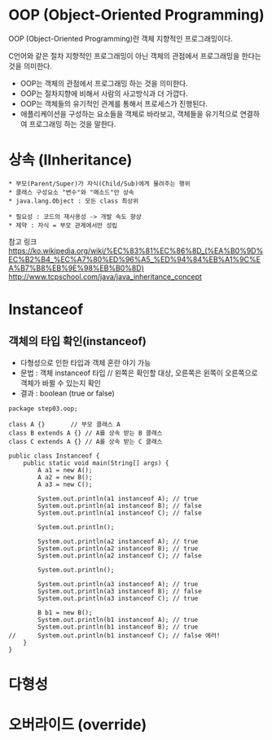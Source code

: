 # OOP (Object-Oriented Programming) 

OOP (Object-Oriented Programming)란 객체 지향적인 프로그래밍이다.

C언어와 같은 절차 지향적인 프로그래밍이 아닌 객체의 관점에서 프로그래밍을 한다는 것을 의미한다.

* OOP는 객체의 관점에서 프로그래밍 하는 것을 의미한다.
* OOP는 절차지향에 비해서 사람의 사고방식과 더 가깝다.
* OOP는 객체들의 유기적인 관계를 통해서 프로세스가 진행된다.
* 애플리케이션을 구성하는 요소들을 객체로 바라보고, 객체들을 유기적으로 연결하여 프로그래밍 하는 것을 말한다.


# 상속 (IInheritance) 
	* 부모(Parent/Super)가 자식(Child/Sub)에게 물려주는 행위
	* 클래스 구성요소 "변수"와 "메소드"만 상속
	* java.lang.Object : 모든 class 최상위

	* 필요성 : 코드의 재사용성 -> 개발 속도 향상
	* 제약 : 자식 = 부모 관계에서만 성립

참고 링크 
https://ko.wikipedia.org/wiki/%EC%83%81%EC%86%8D_(%EA%B0%9D%EC%B2%B4_%EC%A7%80%ED%96%A5_%ED%94%84%EB%A1%9C%EA%B7%B8%EB%9E%98%EB%B0%8D)
http://www.tcpschool.com/java/java_inheritance_concept



# Instanceof 

## 객체의 타입 확인(instanceof)
 
 * 다형성으로 인한 타입과 객체 혼란 야기 가능
 * 문법 : 객체 instanceof 타입 // 왼쪽은 확인할 대상, 오른쪽은 왼쪽이 오른쪽으로 객체가 바뀔 수 있는지 확인
 * 결과 : boolean (true or false)
 
 
```
package step03.oop;

class A {} 	     // 부모 클래스 A
class B extends A {} // A를 상속 받는 B 클래스
class C extends A {} // A를 상속 받는 C 클래스

public class Instanceof {
	public static void main(String[] args) {
		A a1 = new A();
		A a2 = new B();
		A a3 = new C();
		
		System.out.println(a1 instanceof A); // true
		System.out.println(a1 instanceof B); // false
		System.out.println(a1 instanceof C); // false 
		
		System.out.println();
		
		System.out.println(a2 instanceof A); // true
		System.out.println(a2 instanceof B); // true
		System.out.println(a2 instanceof C); // false
		
		System.out.println();
		
		System.out.println(a3 instanceof A); // true
		System.out.println(a3 instanceof B); // false
		System.out.println(a3 instanceof C); // true
		
		B b1 = new B();
		System.out.println(b1 instanceof A); // true
		System.out.println(b1 instanceof B); // true
//		System.out.println(b1 instanceof C); // false 에러! 
	}
}
```

# 다형성  




# 오버라이드 (override)
